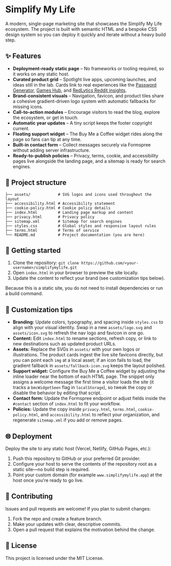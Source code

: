 # Simplify My Life

A modern, single-page marketing site that showcases the Simplify My Life
ecosystem. The project is built with semantic HTML and a bespoke CSS design
system so you can deploy it quickly and iterate without a heavy build step.

## ✨ Features

- **Deployment-ready static page** – No frameworks or tooling required, so it
  works on any static host.
- **Curated product grid** – Spotlight live apps, upcoming launches, and ideas
  still in the lab. Cards link to real experiences like the
  [Password Generator](http://password-generator.simplifymylife.app/),
  [Games Hub](https://games.simplifymylife.app), and
  [RedLytics Reddit insights](https://redlytics.vercel.app/).
- **Brand-consistent visuals** – Navigation, favicon, and product tiles share a
  cohesive gradient-driven logo system with automatic fallbacks for missing
  icons.
- **Call-to-action modules** – Encourage visitors to read the blog, explore the
  ecosystem, or get in touch.
- **Automatic year updates** – A tiny script keeps the footer copyright
  current.
- **Floating support widget** – The Buy Me a Coffee widget rides along the page
  so fans can tip at any time.
- **Built-in contact form** – Collect messages securely via Formspree without
  adding server infrastructure.
- **Ready-to-publish policies** – Privacy, terms, cookie, and accessibility
  pages live alongside the landing page, and a sitemap is ready for search
  engines.

## 📂 Project structure

```
├── assets/            # SVG logos and icons used throughout the layout
├── accessibility.html # Accessibility statement
├── cookie-policy.html # Cookie policy details
├── index.html         # Landing page markup and content
├── privacy.html       # Privacy policy
├── sitemap.xml        # Sitemap for search engines
├── styles.css         # Global styles and responsive layout rules
├── terms.html         # Terms of service
└── README.md          # Project documentation (you are here)
```

## 🚀 Getting started

1. Clone the repository: `git clone https://github.com/<your-username>/simplifymylife.git`
2. Open `index.html` in your browser to preview the site locally.
3. Update the content to reflect your brand (see customization tips below).

Because this is a static site, you do not need to install dependencies or run a
build command.

## 🎨 Customization tips

- **Branding:** Update colors, typography, and spacing inside `styles.css` to
  align with your visual identity. Swap in a new `assets/logo.svg` and
  `assets/icon.svg` to refresh the nav logo and favicon in one go.
- **Content:** Edit `index.html` to rename sections, refresh copy, or link to
  new destinations such as updated product URLs.
- **Assets:** Replace the SVGs in `assets/` with your own logos or
  illustrations. The product cards ingest the live site favicons directly, but
  you can point each `img` at a local asset; if an icon fails to load, the
  gradient fallback in `assets/fallback-icon.svg` keeps the layout polished.
- **Support widget:** Configure the Buy Me a Coffee widget by adjusting the
  inline loader near the bottom of each HTML page. The snippet only assigns a
  welcome message the first time a visitor loads the site (it tracks a
  `bmcWidgetSeen` flag in `localStorage`), so tweak the copy or disable the
  behavior by editing that script.
- **Contact form:** Update the Formspree endpoint or adjust fields inside the
  `#contact` section of `index.html` to fit your workflow.
- **Policies:** Update the copy inside `privacy.html`, `terms.html`,
  `cookie-policy.html`, and `accessibility.html` to reflect your organization,
  and regenerate `sitemap.xml` if you add or remove pages.

## 🌐 Deployment

Deploy the site to any static host (Vercel, Netlify, GitHub Pages, etc.):

1. Push this repository to GitHub or your preferred Git provider.
2. Configure your host to serve the contents of the repository root as a
   static site—no build step is required.
3. Point your custom domain (for example `www.simplifymylife.app`) at the host
   once you're ready to go live.

## 🤝 Contributing

Issues and pull requests are welcome! If you plan to submit changes:

1. Fork the repo and create a feature branch.
2. Make your updates with clear, descriptive commits.
3. Open a pull request that explains the motivation behind the change.

## 📄 License

This project is licensed under the MIT License.
